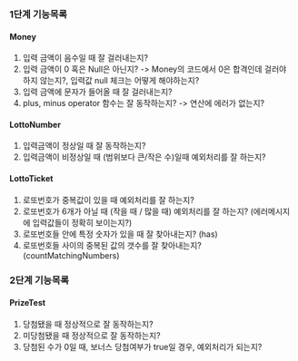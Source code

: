 ### 1단계 기능목록

#### Money
1. 입력 금액이 음수일 때 잘 걸러내는지?
2. 입력 금액이 0 혹은 Null은 아닌지? 
   -> Money의 코드에서 0은 합격인데 걸러야 하지 않는지?, 입력값 null 체크는 어떻게 해야하는지?
3. 입력 금액에 문자가 들어올 때 잘 걸러내는지?
4. plus, minus operator 함수는 잘 동작하는지? -> 연산에 에러가 없는지?


#### LottoNumber
1. 입력금액이 정상일 때 잘 동작하는지?
2. 입력금액이 비정상일 때 (범위보다 큰/작은 수)일때 예외처리를 잘 하는지?


#### LottoTicket
1. 로또번호가 중복값이 있을 때 예외처리를 잘 하는지?
2. 로또번호가 6개가 아닐 때 (작을 때 / 많을 때) 예외처리를 잘 하는지? (에러메시지에 입력값들이 정확히 보이는지?)
3. 로또번호들 안에 특정 숫자가 있을 때 잘 찾아내는지? (has)
4. 로또번호들 사이의 중복된 값의 갯수를 잘 찾아내는지? (countMatchingNumbers)

### 2단계 기능목록

#### PrizeTest
1. 당첨됐을 때 정상적으로 잘 동작하는지?
2. 미당첨됐을 때 정상적으로 잘 동작하는지?
3. 당첨된 수가 0일 때, 보너스 당첨여부가 true일 경우, 예외처리가 되는지?

